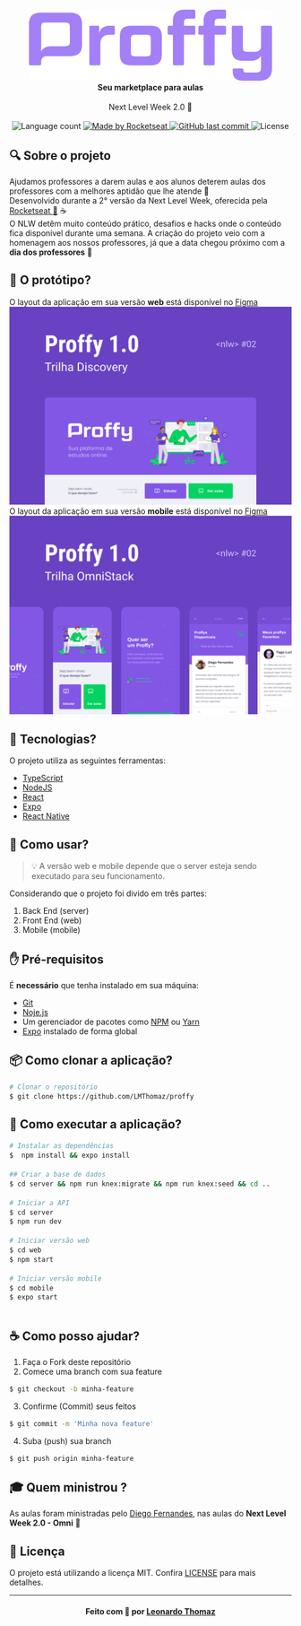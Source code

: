 <h4 align="center">
    <img alt="" src=".github/logo.png" />
    <br/>
    Seu marketplace para aulas
    <br>
</h4>

<p align="center">
  Next Level Week 2.0 🚀
  <br>
  <br>

  <img alt="Language count" src="https://img.shields.io/github/repo-size/LMThomaz/proffy"/>

  <a href="https://rocketseat.com.br">
    <img alt="Made by Rocketseat" src="https://img.shields.io/badge/made%20by-Rocketseat-%237519C1">
  </a>

  <a href="https://github.com/LMThomaz/proffy/commits/master">
    <img alt="GitHub last commit" src="https://img.shields.io/github/last-commit/LMThomaz/proffy">
  </a>

  <img alt="License" src="https://img.shields.io/github/license/LMThomaz/proffy">
</p>

## :mag: Sobre o projeto
Ajudamos professores a darem aulas e aos alunos deterem aulas dos professores com a melhores aptidão que lhe atende :microscope:  
Desenvolvido durante a 2° versão da Next Level Week, oferecida pela [Rocketseat :rocket:][url-rocketseat] :coffee:  
O NLW detêm muito conteúdo prático, desafios e hacks onde o conteúdo fica disponível durante uma semana.
A criação do projeto veio com a homenagem aos nossos professores, já que a data chegou próximo com a **dia dos professores** :school:

## :art: O protótipo?
O layout da aplicação em sua versão **web** está disponível no [Figma][url-figma]   
![Capa Proffy Web](.github/capaWeb.png)
O layout da aplicação em sua versão **mobile** está disponível no [Figma][url-figma-mobile]   
![Capa Proffy Mobile](.github/capaMobile.png)

## :hammer: Tecnologias?
O projeto utiliza as seguintes ferramentas:
* [TypeScript][url-ts]
* [NodeJS][url-node]
* [React][url-react]
* [Expo][url-expo]
* [React Native][url-react-native]

## :electric_plug: Como usar?
> :bulb: A versão web e mobile depende que o server esteja sendo executado para seu funcionamento.

Considerando que o projeto foi divido em três partes:
  1. Back End (server)
  2. Front End (web)
  3. Mobile (mobile)


## :hand: Pré-requisitos
É **necessário** que tenha instalado em sua máquina:
* [Git][url-git]
* [Noje.js][url-node]
* Um gerenciador de pacotes como [NPM][url-npm] ou [Yarn][url-yarn]
* [Expo][url-expo] instalado de forma global

## :package: Como clonar a aplicação?
```bash
# Clonar o repositório
$ git clone https://github.com/LMThomaz/proffy
```

## :rocket: Como executar a aplicação?
```bash
# Instalar as dependências
$  npm install && expo install

## Criar a base de dados
$ cd server && npm run knex:migrate && npm run knex:seed && cd ..

# Iniciar a API
$ cd server
$ npm run dev

# Iniciar versão web
$ cd web
$ npm start

# Iniciar versão mobile
$ cd mobile
$ expo start
 
```

## :coffee: Como posso ajudar?
1. Faça o Fork deste repositório
2. Comece uma branch com sua feature 
```bash 
$ git checkout -b minha-feature
```
3. Confirme (Commit) seus feitos
```bash 
$ git commit -m 'Minha nova feature'
```
4. Suba (push) sua branch
```bash 
$ git push origin minha-feature
```

## :mortar_board: Quem ministrou ?
As aulas foram ministradas pelo [Diego Fernandes][diego], nas aulas do **Next Level Week 2.0 - Omni** :rocket:

## :page_with_curl: Licença
O projeto está utilizando a licença MIT. Confira [LICENSE][license] para mais detalhes.  

---

<h4 align="center">
Feito com 💜 por <a href="https://www.linkedin.com/in/leonardo-thomaz/" target="_blank">Leonardo Thomaz</a>
</h4>
 
[url-figma]: https://www.figma.com/file/EJ22k8VWB3JwiWV2MRwtU9/Proffy-Web
[url-figma-mobile]: https://www.figma.com/file/TjfS2rrFRinksCbsw5FFAj/Proffy-Mobile
[url-ts]: https://www.typescriptlang.org/
[url-node]: https://nodejs.org/pt-br/
[url-react]: https://reactjs.org/
[url-react-native]: https://reactnative.dev/
[url-expo]: https://expo.io/
[url-rocketseat]: https://rocketseat.com.br/
[url-git]: https://git-scm.com/
[url-vs]: https://code.visualstudio.com/
[url-npm]: https://www.npmjs.com/
[url-yarn]: https://yarnpkg.com/
[diego]: https://github.com/diego3g
[license]: https://github.com/LMThomaz/proffy/blob/master/LICENSE.md

